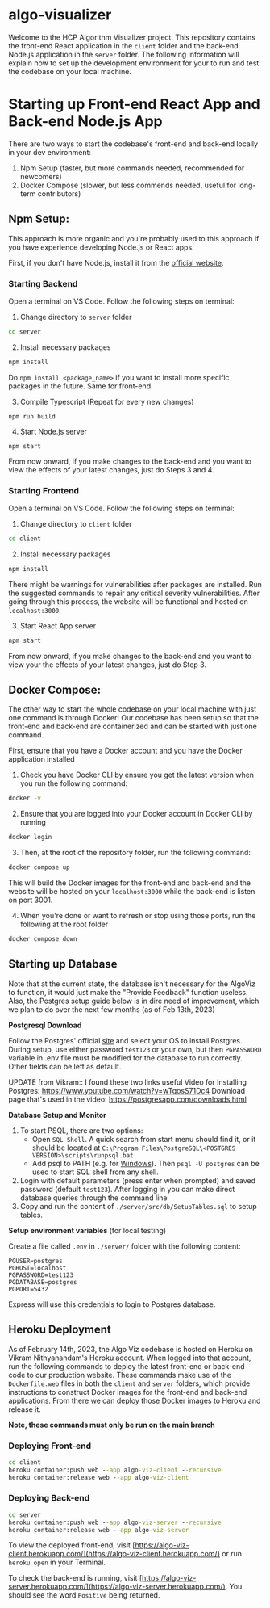 # algo-visualizer

Welcome to the HCP Algorithm Visualizer project. This repository contains the front-end React application in the `client` folder and the back-end Node.js application in the `server` folder. The following information will explain how to set up the development environment for your to run and test the codebase on your local machine. 

# Starting up Front-end React App and Back-end Node.js App

There are two ways to start the codebase's front-end and back-end locally in your dev environment:
1. Npm Setup (faster, but more commands needed, recommended for newcomers)
2. Docker Compose (slower, but less commends needed, useful for long-term contributors)

## **Npm Setup**:

This approach is more organic and you're probably used to this approach if you have experience developing Node.js or React apps. 

First, if you don't have Node.js, install it from the [official website](https://nodejs.org/en/).

### Starting Backend

Open a terminal on VS Code. Follow the following steps on terminal:

1. Change directory to `server` folder

```cmd
cd server
```

2. Install necessary packages

```cmd
npm install
```
Do `npm install <package_name>` if you want to install more specific packages in the future. Same for front-end.

3. Compile Typescript (Repeat for every new changes)

```
npm run build
```

4. Start Node.js server

```
npm start
```

From now onward, if you make changes to the back-end and you want to view the effects of your latest changes, just do Steps 3 and 4.

### Starting Frontend

Open a terminal on VS Code. Follow the following steps on terminal:

1. Change directory to `client` folder

```cmd
cd client
```

2. Install necessary packages

```cmd
npm install
```

There might be warnings for vulnerabilities after packages are installed. Run the suggested commands to repair any critical severity vulnerabilities. After going through this process, the website will be functional and hosted on `localhost:3000`.

3. Start React App server

```cmd
npm start
```

From now onward, if you make changes to the back-end and you want to view your the effects of your latest changes, just do Step 3.

## **Docker Compose**:

The other way to start the whole codebase on your local machine with just one command is through Docker! Our codebase has been setup so that the front-end and back-end are containerized and can be started with just one command.

First, ensure that you have a Docker account and you have the Docker application installed

1. Check you have Docker CLI by ensure you get the latest version when you run the following command:
```cmd
docker -v
```

2. Ensure that you are logged into your Docker account in Docker CLI by running
```cmd
docker login
```

3. Then, at the root of the repository folder, run the following command:
```cmd
docker compose up
```
This will build the Docker images for the front-end and back-end and the website will be hosted on your `localhost:3000` while the back-end is listen on port 3001.

4. When you're done or want to refresh or stop using those ports, run the following at the root folder
```cmd
docker compose down
```

## Starting up Database

Note that at the current state, the database isn't necessary for the AlgoViz to function, it would just make the "Provide Feedback" function useless. Also, the Postgres setup guide below is in dire need of improvement, which we plan to do over the next few months (as of Feb 13th, 2023)

**Postgresql Download**

Follow the Postgres' official [site](https://www.postgresql.org/download/) and select your OS to install Postgres. During setup, use either password `test123` or your own, but then `PGPASSWORD` variable in .env file must be modified for the database to run correctly. Other fields can be left as default.

UPDATE from Vikram:: I found these two links useful
Video for Installing Postgres: https://www.youtube.com/watch?v=wTqosS71Dc4
Download page that's used in the video: https://postgresapp.com/downloads.html

**Database Setup and Monitor**

1. To start PSQL, there are two options:
    - Open `SQL Shell`. A quick search from start menu should find it, or it should be located at `C:\Program Files\PostgreSQL\<POSTGRES VERSION>\scripts\runpsql.bat`
    - Add psql to PATH (e.g. for [Windows](https://blog.sqlbackupandftp.com/setting-windows-path-for-postgres-tools)). Then `psql -U postgres` can be used to start SQL shell from any shell.
2. Login with default parameters (press enter when prompted) and saved password (default `test123`). After logging in you can make direct database queries through the command line
3. Copy and run the content of `./server/src/db/SetupTables.sql` to setup tables.

**Setup environment variables** (for local testing)

Create a file called `.env` in `./server/` folder with the following content:

```
PGUSER=postgres
PGHOST=localhost
PGPASSWORD=test123
PGDATABASE=postgres
PGPORT=5432
```

Express will use this credentials to login to Postgres database.


## Heroku Deployment

As of February 14th, 2023, the Algo Viz codebase is hosted on Heroku on Vikram Nithyanandam's Heroku account. When logged into that account, run the following commands to deploy the latest front-end or back-end code to our production website. These commands make use of the `Dockerfile.web` files in both the `client` and `server` folders, which provide instructions to construct Docker images for the front-end and back-end applications. From there we can deploy those Docker images to Heroku and release it. 

**Note, these commands must only be run on the main branch**

### Deploying Front-end

```cmd
cd client
heroku container:push web --app algo-viz-client --recursive
heroku container:release web --app algo-viz-client
```

### Deploying Back-end

```cmd
cd server
heroku container:push web --app algo-viz-server --recursive
heroku container:release web --app algo-viz-server
```

To view the deployed front-end, visit [https://algo-viz-client.herokuapp.com/](https://algo-viz-client.herokuapp.com/) or run `heroku open` in your Terminal.

To check the back-end is running, visit [https://algo-viz-server.herokuapp.com/](https://algo-viz-server.herokuapp.com/). You should see the word `Positive` being returned.
